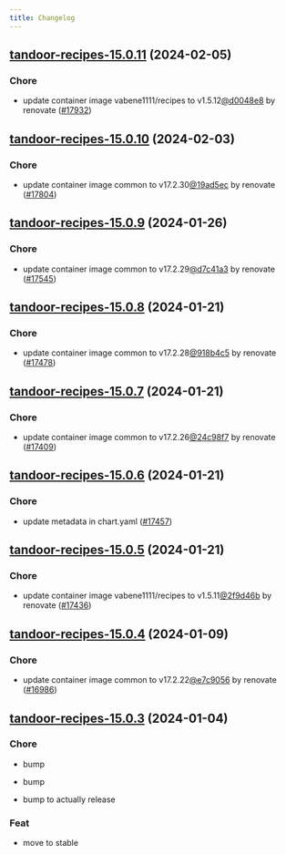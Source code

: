 ```yaml
---
title: Changelog
---
```











## [tandoor-recipes-15.0.11](https://github.com/truecharts/charts/compare/tandoor-recipes-15.0.10...tandoor-recipes-15.0.11) (2024-02-05)

### Chore



- update container image vabene1111/recipes to v1.5.12[@d0048e8](https://github.com/d0048e8) by renovate ([#17932](https://github.com/truecharts/charts/issues/17932))


## [tandoor-recipes-15.0.10](https://github.com/truecharts/charts/compare/tandoor-recipes-15.0.9...tandoor-recipes-15.0.10) (2024-02-03)

### Chore



- update container image common to v17.2.30[@19ad5ec](https://github.com/19ad5ec) by renovate ([#17804](https://github.com/truecharts/charts/issues/17804))


## [tandoor-recipes-15.0.9](https://github.com/truecharts/charts/compare/tandoor-recipes-15.0.8...tandoor-recipes-15.0.9) (2024-01-26)

### Chore



- update container image common to v17.2.29[@d7c41a3](https://github.com/d7c41a3) by renovate ([#17545](https://github.com/truecharts/charts/issues/17545))


## [tandoor-recipes-15.0.8](https://github.com/truecharts/charts/compare/tandoor-recipes-15.0.7...tandoor-recipes-15.0.8) (2024-01-21)

### Chore



- update container image common to v17.2.28[@918b4c5](https://github.com/918b4c5) by renovate ([#17478](https://github.com/truecharts/charts/issues/17478))


## [tandoor-recipes-15.0.7](https://github.com/truecharts/charts/compare/tandoor-recipes-15.0.6...tandoor-recipes-15.0.7) (2024-01-21)

### Chore



- update container image common to v17.2.26[@24c98f7](https://github.com/24c98f7) by renovate ([#17409](https://github.com/truecharts/charts/issues/17409))


## [tandoor-recipes-15.0.6](https://github.com/truecharts/charts/compare/tandoor-recipes-15.0.5...tandoor-recipes-15.0.6) (2024-01-21)

### Chore



- update metadata in chart.yaml ([#17457](https://github.com/truecharts/charts/issues/17457))


## [tandoor-recipes-15.0.5](https://github.com/truecharts/charts/compare/tandoor-recipes-15.0.4...tandoor-recipes-15.0.5) (2024-01-21)

### Chore



- update container image vabene1111/recipes to v1.5.11[@2f9d46b](https://github.com/2f9d46b) by renovate ([#17436](https://github.com/truecharts/charts/issues/17436))




## [tandoor-recipes-15.0.4](https://github.com/truecharts/charts/compare/tandoor-recipes-15.0.3...tandoor-recipes-15.0.4) (2024-01-09)

### Chore



- update container image common to v17.2.22[@e7c9056](https://github.com/e7c9056) by renovate ([#16986](https://github.com/truecharts/charts/issues/16986))


## [tandoor-recipes-15.0.3](https://github.com/truecharts/charts/compare/tandoor-recipes-14.0.0...tandoor-recipes-15.0.3) (2024-01-04)

### Chore



- bump

- bump

- bump to actually release

### Feat



- move to stable